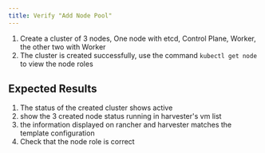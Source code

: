 ```yaml
---
title: Verify "Add Node Pool"
---
```

1. Create a cluster of 3 nodes, One node with etcd, Control Plane, Worker, the other two with Worker
1. The cluster is created successfully, use the command `kubectl get node` to view the node roles

## Expected Results
1. The status of the created cluster shows active
1. show the 3 created node status running in harvester's vm list
1. the information displayed on rancher and harvester matches the template configuration
1. Check that the node role is correct